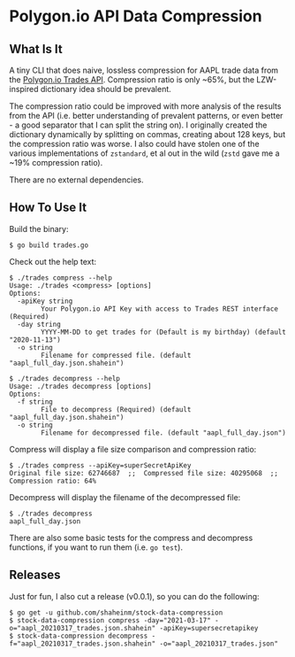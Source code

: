 # Polygon.io API Data Compression

## What Is It
A tiny CLI that does naive, lossless compression for AAPL trade data from the [Polygon.io Trades API](https://polygon.io/docs/get_v2_ticks_stocks_trades__ticker___date__anchor). Compression ratio is only ~65%, but the LZW-inspired dictionary idea should be prevalent. 

The compression ratio could be improved with more analysis of the results from the API (i.e. better understanding of prevalent patterns, or even better - a good separator that I can split the string on). I originally created the dictionary dynamically by splitting on commas, creating about 128 keys, but the compression ratio was worse. I also could have stolen one of the various implementations of `zstandard`, et al out in the wild (`zstd` gave me a ~19% compression ratio).

There are no external dependencies. 

## How To Use It
Build the binary:
```
$ go build trades.go
```

Check out the help text:
```
$ ./trades compress --help
Usage: ./trades <compress> [options]
Options:
  -apiKey string
        Your Polygon.io API Key with access to Trades REST interface (Required)
  -day string
        YYYY-MM-DD to get trades for (Default is my birthday) (default "2020-11-13")
  -o string
        Filename for compressed file. (default "aapl_full_day.json.shahein")

$ ./trades decompress --help
Usage: ./trades decompress [options]
Options:
  -f string
        File to decompress (Required) (default "aapl_full_day.json.shahein")
  -o string
        Filename for decompressed file. (default "aapl_full_day.json")
```

Compress will display a file size comparison and compression ratio:
```
$ ./trades compress --apiKey=superSecretApiKey
Original file size: 62746687  ;;  Compressed file size: 40295068  ;;  Compression ratio: 64%
```

Decompress will display the filename of the decompressed file:
```
$ ./trades decompress
aapl_full_day.json
```

There are also some basic tests for the compress and decompress functions, if you want to run them (i.e. `go test`).

## Releases

Just for fun, I also cut a release (v0.0.1), so you can do the following:
```
$ go get -u github.com/shaheinm/stock-data-compression
$ stock-data-compression compress -day="2021-03-17" -o="aapl_20210317_trades.json.shahein" -apiKey=supersecretapikey
$ stock-data-compression decompress -f="aapl_20210317_trades.json.shahein" -o="aapl_20210317_trades.json"
```

